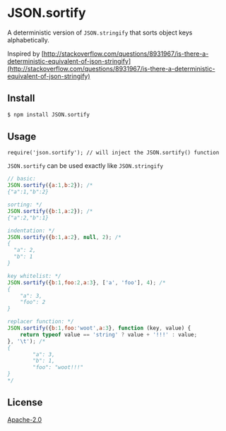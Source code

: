JSON.sortify
=====
<!-- [![Test Coverage](https://codeclimate.com/github/ThomasR/JSON.sortify/badges/coverage.svg)](https://codeclimate.com/github/ThomasR/JSON.sortify) -->


A deterministic version of `JSON.stringify` that sorts object keys alphabetically.

Inspired by [http://stackoverflow.com/questions/8931967/is-there-a-deterministic-equivalent-of-json-stringify](http://stackoverflow.com/questions/8931967/is-there-a-deterministic-equivalent-of-json-stringify)

## Install

```bash
$ npm install JSON.sortify
```

## Usage
```
require('json.sortify'); // will inject the JSON.sortify() function
```


`JSON.sortify` can be used exactly like `JSON.stringify`

```js
// basic:
JSON.sortify({a:1,b:2}); /*
{"a":1,"b":2}

sorting: */
JSON.sortify({b:1,a:2}); /*
{"a":2,"b":1}

indentation: */
JSON.sortify({b:1,a:2}, null, 2); /*
{
  "a": 2,
  "b": 1
}

key whitelist: */
JSON.sortify({b:1,foo:2,a:3}, ['a', 'foo'], 4); /*
{
    "a": 3,
    "foo": 2
}

replacer function: */
JSON.sortify({b:1,foo:'woot',a:3}, function (key, value) {
    return typeof value == 'string' ? value + '!!!' : value;
}, '\t'); /*
{
        "a": 3,
        "b": 1,
        "foo": "woot!!!"
}
*/
```

## License

  [Apache-2.0](LICENSE)
